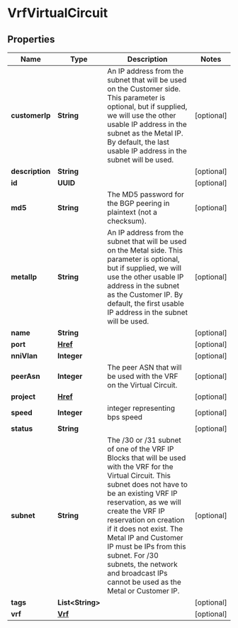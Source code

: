 

# VrfVirtualCircuit


## Properties

| Name | Type | Description | Notes |
|------------ | ------------- | ------------- | -------------|
|**customerIp** | **String** | An IP address from the subnet that will be used on the Customer side. This parameter is optional, but if supplied, we will use the other usable IP address in the subnet as the Metal IP. By default, the last usable IP address in the subnet will be used. |  [optional] |
|**description** | **String** |  |  [optional] |
|**id** | **UUID** |  |  [optional] |
|**md5** | **String** | The MD5 password for the BGP peering in plaintext (not a checksum). |  [optional] |
|**metalIp** | **String** | An IP address from the subnet that will be used on the Metal side. This parameter is optional, but if supplied, we will use the other usable IP address in the subnet as the Customer IP. By default, the first usable IP address in the subnet will be used. |  [optional] |
|**name** | **String** |  |  [optional] |
|**port** | [**Href**](Href.md) |  |  [optional] |
|**nniVlan** | **Integer** |  |  [optional] |
|**peerAsn** | **Integer** | The peer ASN that will be used with the VRF on the Virtual Circuit. |  [optional] |
|**project** | [**Href**](Href.md) |  |  [optional] |
|**speed** | **Integer** | integer representing bps speed |  [optional] |
|**status** | **String** |  |  [optional] |
|**subnet** | **String** | The /30 or /31 subnet of one of the VRF IP Blocks that will be used with the VRF for the Virtual Circuit. This subnet does not have to be an existing VRF IP reservation, as we will create the VRF IP reservation on creation if it does not exist. The Metal IP and Customer IP must be IPs from this subnet. For /30 subnets, the network and broadcast IPs cannot be used as the Metal or Customer IP. |  [optional] |
|**tags** | **List&lt;String&gt;** |  |  [optional] |
|**vrf** | [**Vrf**](Vrf.md) |  |  [optional] |



